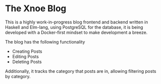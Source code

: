 # The Xnoe Blog

This is a highly work-in-progress blog frontend and backend written in Haskell and Elm-lang, using PostgreSQL for the database, it is being developed with a Docker-first mindset to make development a breeze.

The blog has the following functionality

- Creating Posts
- Editing Posts
- Deleting Posts

Additionally, it tracks the category that posts are in, allowing filtering posts by category.